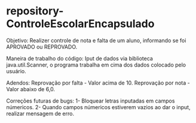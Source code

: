 # repository-ControleEscolarEncapsulado

Objetivo:
Realizer controle de nota e falta de um aluno, informando se foi APROVADO ou REPROVADO.

Maneira de trabalho do código:
Iput de dados via biblioteca java.util.Scanner, o programa trabalha em cima dos dados colocado pelo usuário.

Adendos:
Reprovação por falta - Valor acima de 10.
Reprovação por nota - Valor abaixo de 6,0.

Correções futuras de bugs:
1- Bloquear letras inputadas em campos númericos.
2- Quando campos númericos estiverem vazios ao dar o input, realizar mensagem de erro. 
